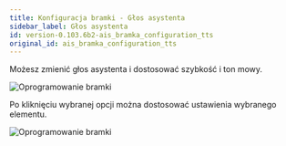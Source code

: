 ```yaml
---
title: Konfiguracja bramki - Głos asystenta
sidebar_label: Głos asystenta
id: version-0.103.6b2-ais_bramka_configuration_tts
original_id: ais_bramka_configuration_tts
---
```


Możesz zmienić głos asystenta i dostosować szybkość i ton mowy.

![Oprogramowanie bramki](/AIS-docs/img/en/bramka/config_ais_dom_section4.png)

Po kliknięciu wybranej opcji można dostosować ustawienia wybranego elementu.

![Oprogramowanie bramki](/AIS-docs/img/en/bramka/config_ais_dom_section4_2.png)
